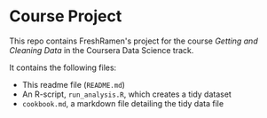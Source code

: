 Course Project
========================================

This repo contains FreshRamen's project for the course *Getting and Cleaning Data* in the Coursera Data Science track. 

It contains the following files: 
* This readme file (`README.md`)
* An R-script, `run_analysis.R`, which creates a tidy dataset
* `cookbook.md`, a markdown file detailing the tidy data file